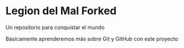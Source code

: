 # Legion del Mal Forked
Un repositorio para conquistar el mundo

Básicamente aprenderemos más sobre Git y GitHub con este proyecto

